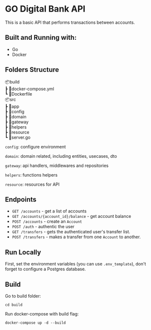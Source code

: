 # GO Digital Bank API
This is a basic API that performs transactions between accounts.

## Built and Running with:
- Go
- Docker

## Folders Structure
📦build<br>
┣ 🐳docker-compose.yml<br>
┗ 🐳Dockerfile<br>
📦src<br>
 ┣ 📂app<br>
   ┣ 📂config<br>
   ┣ 📂domain<br>
   ┣ 📂gateway<br>
   ┣ 📂helpers<br>
   ┣ 📂resource<br>
 ┗ 📜server.go<br>

 
`config`: configure environment

`domain`: domain related, including entities, usecases, dto

`gateway`: api handlers, middlewares and repositories

`helpers`: functions helpers

`resource`: resources for API


## Endpoints
- `GET /accounts` - get a list of accounts
- `GET /accounts/{account_id}/balance` - get account balance
- `POST /accounts` - create an `Account`
- `POST /auth` - authentic the user
- `GET /transfers` - gets the authenticated user's transfer list.
- `POST /transfers` - makes a transfer from one `Account` to another.

## Run Locally
First, set the environment variables (you can use `.env_template`), don't forget to configure a Postgres database.


## Build
 Go to build folder:

 `cd build`

 Run docker-compose with build flag:

 `docker-compose up -d --build`


